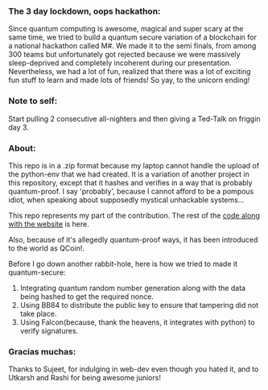 
### The 3 day lockdown, oops hackathon:
Since quantum computing is awesome, magical and super scary at the same time, we tried to build a quantum secure variation of a blockchain for a national hackathon called M#. We made it to the semi finals, from among 300 teams but unfortunately got rejected because we were massively sleep-deprived and completely incoherent during our presentation. Nevertheless, we had a lot of fun, realized that there was a lot of exciting fun stuff to learn and made lots of friends! So yay, to the unicorn ending!

### Note to self: 
Start pulling 2 consecutive all-nighters and then giving a Ted-Talk on friggin day 3. 

### About:
This repo is in a .zip format because my laptop cannot handle the upload of the python-env that we had created. It is a variation of another project in this repository, except that it hashes and verifies in a way that is probably quantum-proof. I say 'probably', because I cannot afford to be a pompous idiot, when speaking about supposedly mystical unhackable systems...

This repo represents my part of the contribution. The rest of the [code along with the website](https://github.com/sujeetamberkar/QHash) is here.

Also, because of it's allegedly quantum-proof ways, it has been introduced to the world as QCoin!. 

Before I go down another rabbit-hole, here is how we tried to made it quantum-secure:
1. Integrating quantum random number generation along with the data being hashed to get the required nonce.
1. Using BB84 to distribute the public key to ensure that tampering did not take place.
1. Using Falcon(because, thank the heavens, it integrates with python) to verify signatures.


### Gracias muchas:
Thanks to Sujeet, for indulging in web-dev even though you hated it, and to Utkarsh and Rashi for being awesome juniors!

